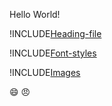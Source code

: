 Hello World!


!INCLUDE[Heading-file](./Heading.md)

!INCLUDE[Font-styles](./FontStyles.md)

!INCLUDE[Images](./Images.md)



:smile:
:angry:

